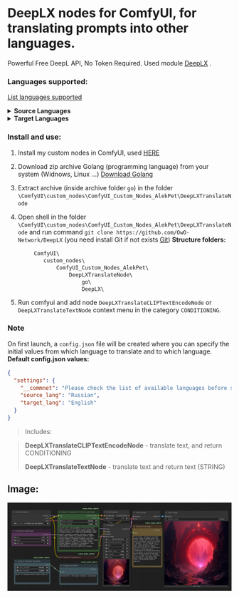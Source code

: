 # DeepLX nodes for ComfyUI, for translating prompts into other languages.

Powerful Free DeepL API, No Token Required. Used module [DeepLX](https://github.com/OwO-Network/DeepLX) .

### Languages supported:

[List languages supported](https://developers.deepl.com/docs/getting-started/supported-languages)

<details>
  <summary><strong>Source Languages</strong></summary>

- Arabic: AR
- Bulgarian: BG
- Czech: CS
- Danish: DA
- German: DE
- Greek: EL
- English: EN
- Spanish: ES
- Estonian: ET
- Finnish: FI
- French: FR
- Hungarian: HU
- Indonesian: ID
- Italian: IT
- Japanese: JA
- Korean: KO
- Lithuanian: LT
- Latvian: LV
- Norwegian Bokmål: NB
- Dutch: NL
- Polish: PL
- Portuguese: PT
- Romanian: RO
- Russian: RU
- Slovak: SK
- Slovenian: SL
- Swedish: SV
- Turkish: TR
- Ukrainian: UK
- Chinese: ZH

</details>

<details>
  <summary><strong>Target Languages</strong></summary>

- Arabic: AR
- Bulgarian: BG
- Czech: CS
- Danish: DA
- German: DE
- Greek: EL
- English: EN
- English (British): EN-GB
- English (American): EN-US
- Spanish: ES
- Estonian: ET
- Finnish: FI
- French: FR
- Hungarian: HU
- Indonesian: ID
- Italian: IT
- Japanese: JA
- Korean: KO
- Lithuanian: LT
- Latvian: LV
- Norwegian Bokmål: NB
- Dutch: NL
- Polish: PL
- Portuguese: PT
- Portuguese (Brazilian): PT-BR
- Portuguese (all Portuguese variants excluding Brazilian Portuguese): PT-PT
- Romanian: RO
- Russian: RU
- Slovak: SK
- Slovenian: SL
- Swedish: SV
- Turkish: TR
- Ukrainian: UK
- Chinese: ZH
- Chinese (simplified): ZH-HANS
- Chinese (traditional): ZH-HANT

</details>

### Install and use:

1. Install my custom nodes in ComfyUI, used [HERE](https://github.com/AlekPet/ComfyUI_Custom_Nodes_AlekPet#installing)
2. Download zip archive Golang (programming language) from your system (Widnows, Linux ...) [Download Golang](https://go.dev/dl/)
3. Extract archive (inside archive folder `go`) in the folder `\ComfyUI\custom_nodes\ComfyUI_Custom_Nodes_AlekPet\DeepLXTranslateNode`
4. Open shell in the folder `\ComfyUI\custom_nodes\ComfyUI_Custom_Nodes_AlekPet\DeepLXTranslateNode` and run command `git clone https://github.com/OwO-Network/DeepLX` (you need install Git if not exists [Git](https://git-scm.com/downloads))
   **Structure folders:**

   ```ComfyUI_portables\
        ComfyUI\
           custom_nodes\
               ComfyUI_Custom_Nodes_AlekPet\
                   DeepLXTranslateNode\
                       go\
                       DeepLX\
   ```

5. Run comfyui and add node `DeepLXTranslateCLIPTextEncodeNode` or `DeepLXTranslateTextNode` context menu in the category `CONDITIONING`.

### Note

On first launch, a `config.json` file will be created where you can specify the initial values ​​from which language to translate and to which language.
**Default config.json values:**

```json
{
  "settings": {
    "__commnet": "Please check the list of available languages ​​before specifying, especially target_lang! See README file",
    "source_lang": "Russian",
    "target_lang": "English"
  }
}
```

> Includes:

> **DeepLXTranslateCLIPTextEncodeNode** - translate text, and return CONDITIONING
>
> **DeepLXTranslateTextNode** - translate text and return text (STRING)

## Image:

![DeepLXTranslateNode](https://github.com/AlekPet/ComfyUI_Custom_Nodes_AlekPet/raw/master/DeepLXTranslateNode/image_deeplx_translate_node.jpg)
